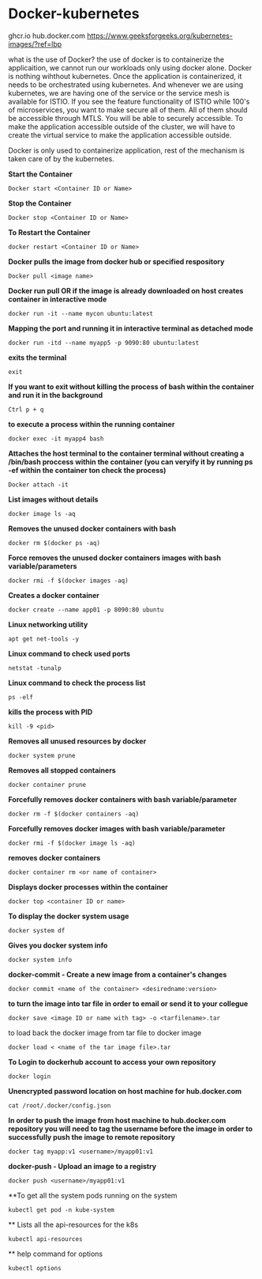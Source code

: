 # Docker-kubernetes
ghcr.io
hub.docker.com
https://www.geeksforgeeks.org/kubernetes-images/?ref=lbp

what is the use of Docker?
the use of docker is to containerize the applicaition, we cannot run our workloads only using docker alone. Docker is nothing wihthout kubernetes. 
Once the application is containerized, it needs to be orchestrated using kubernetes. And whenever we are using kubernetes, we are having one of the service or the service mesh is available for ISTIO. 
If you see the feature functionality of ISTIO while 100's of microservices, you want to make secure all of them. All of them should be accessible through MTLS. You will be able to securely accessible.
To make the application accessible outside of the cluster, we will have to create the virtual service to make the application accessible outside. 

Docker is only used to containerize application, rest of the mechanism is taken care of by the kubernetes. 

**Start the Container**
```
Docker start <Container ID or Name>
```
**Stop the Container**
```
Docker stop <Container ID or Name>
```
**To Restart the Container**
```
docker restart <Container ID or Name>
```

**Docker pulls the image from docker hub or specified respository**
```
Docker pull <image name>
```

**Docker run pull OR if the image is already downloaded on host creates container in interactive mode**
```
docker run -it --name mycon ubuntu:latest
```

**Mapping the port and running it in interactive terminal as detached mode**
```
docker run -itd --name myapp5 -p 9090:80 ubuntu:latest
```
**exits the terminal**
```
exit
```
**If you want to exit without killing the process of bash within the container and run it in the background**
```
Ctrl p + q
```
**to execute a process within the running container**
```
docker exec -it myapp4 bash
```
**Attaches the host terminal to the container terminal without creating a /bin/bash proccess within the container (you can veryify it by running ps -ef within the container ton check the process)**
```
Docker attach -it
```
**List images without details**
```
docker image ls -aq
```
**Removes the unused docker containers with bash**
```
docker rm $(docker ps -aq)
```
**Force removes the unused docker containers images with bash variable/parameters**
```
docker rmi -f $(docker images -aq)
```
**Creates a docker container**
```
docker create --name app01 -p 8090:80 ubuntu 
```
**Linux networking utility**
```
apt get net-tools -y
```
**Linux command to check used ports**
```
netstat -tunalp
```
**Linux command to check the process list**
```
ps -elf
```
**kills the process with PID**
```
kill -9 <pid>
```
**Removes all unused resources by docker**
```
docker system prune 
```
**Removes all stopped containers**
```
docker container prune 
```
**Forcefully removes docker containers with bash variable/parameter**
```
docker rm -f $(docker containers -aq)
```
**Forcefully removes docker images with bash variable/parameter**
```
docker rmi -f $(docker image ls -aq)
```
**removes docker containers**
```
docker container rm <or name of container>
```
**Displays docker processes within the container**
```
docker top <container ID or name>
```
**To display the docker system usage**
```
docker system df 
```
**Gives you docker system info**
```
docker system info
```
**docker-commit - Create a new image from a container's changes**
```
docker commit <name of the container> <desiredname:version>
```
**to turn the image into tar file in order to email or send it to your collegue**
```
docker save <image ID or name with tag> -o <tarfilename>.tar 
```
to load back the docker image from tar file to docker image
```
docker load < <name of the tar image file>.tar
```
**To Login to dockerhub account to access your own repository**
```
docker login
```
**Unencrypted password location on host machine for hub.docker.com**
```
cat /root/.docker/config.json
```
**In order to push the image from host machine to hub.docker.com repository you will need to tag the username before the image in order to successfully push the image to remote repository**
```
docker tag myapp:v1 <username>/myapp01:v1
```
**docker-push - Upload an image to a registry**
```
docker push <username>/myapp01:v1
```
**To get all the system pods running on the system
```
kubectl get pod -n kube-system
```
** Lists all the api-resources for the k8s
```
kubectl api-resources
```
** help command for options
```
kubectl options
```
```
```
```
```
```
```
```
```
```
```
```
```
```
```
```
```
```
```
```
```
```
```
```
```
```
```
